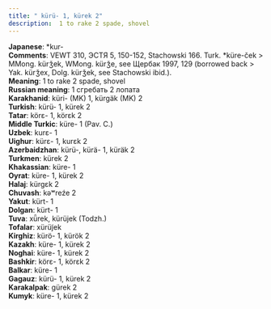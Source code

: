 ```yaml
---
title: " kürü- 1, kürek 2"
description:  1 to rake 2 spade, shovel
---
```


<strong>Japanese</strong>:  *kur-<br>
<strong>Comments</strong>:  VEWT 310, ЭСТЯ 5, 150-152, Stachowski 166. Turk. *küre-ček > MMong. kürǯek, WMong. kürǯe, see Щербак 1997, 129 (borrowed back > Yak. kürǯex, Dolg. kürǯek, see Stachowski ibid.).<br>
<strong>Meaning</strong>:  1 to rake 2 spade, shovel<br>
<strong>Russian meaning</strong>:  1 сгребать 2 лопата<br>
<strong>Karakhanid</strong>:  küri- (MK) 1, kürgäk (MK) 2<br>
<strong>Turkish</strong>:  kürü- 1, kürek 2<br>
<strong>Tatar</strong>:  körɛ- 1, körɛk 2<br>
<strong>Middle Turkic</strong>:  küre- 1 (Pav. C.)<br>
<strong>Uzbek</strong>:  kurɛ- 1<br>
<strong>Uighur</strong>:  kürɛ- 1, kurɛk 2<br>
<strong>Azerbaidzhan</strong>:  kürü-, kürä- 1, küräk 2<br>
<strong>Turkmen</strong>:  kürek 2<br>
<strong>Khakassian</strong>:  küre- 1<br>
<strong>Oyrat</strong>:  küre- 1, kürek 2<br>
<strong>Halaj</strong>:  kürgɛk 2<br>
<strong>Chuvash</strong>:  kǝʷreźe 2<br>
<strong>Yakut</strong>:  kürt- 1<br>
<strong>Dolgan</strong>:  kürt- 1<br>
<strong>Tuva</strong>:  xǖrek, kürüjek (Todzh.)<br>
<strong>Tofalar</strong>:  xürüj̃ek<br>
<strong>Kirghiz</strong>:  kürö- 1, kürök 2<br>
<strong>Kazakh</strong>:  küre- 1, kürek 2<br>
<strong>Noghai</strong>:  küre- 1, kürek 2<br>
<strong>Bashkir</strong>:  körɛ- 1, körɛk 2<br>
<strong>Balkar</strong>:  küre- 1<br>
<strong>Gagauz</strong>:  kürü- 1, kürek 2<br>
<strong>Karakalpak</strong>:  gürek 2<br>
<strong>Kumyk</strong>:  küre- 1, kürek 2<br>


